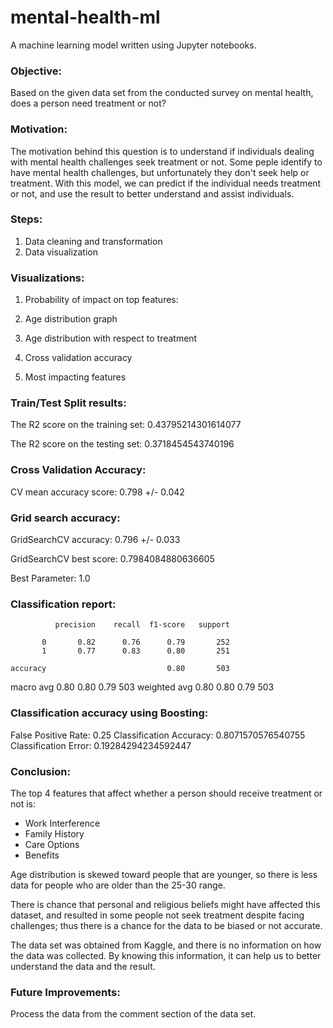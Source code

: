 # mental-health-ml
A machine learning model written using Jupyter notebooks.


### Objective:
Based on the given data set from the conducted survey on mental health, does a person need treatment or not?


### Motivation:
The motivation behind this question is to understand if individuals dealing with mental health challenges seek 
treatment or not. Some peple identify to have mental health challenges, but unfortunately they don't seek help or 
treatment. With this model, we can predict if the individual needs treatment or not, and use the result to better 
understand and assist individuals.


### Steps:
1. Data cleaning and transformation
2. Data visualization


### Visualizations:
1. Probability of impact on top features:

2. Age distribution graph

3. Age distribution with respect to treatment

4. Cross validation accuracy

5. Most impacting features

### Train/Test Split results:
The R2 score on the training set: 0.43795214301614077

The R2 score on the testing set: 0.3718454543740196


### Cross Validation Accuracy:
CV mean accuracy score: 0.798 +/- 0.042


### Grid search accuracy:
GridSearchCV accuracy: 0.796 +/- 0.033

GridSearchCV best score:  0.7984084880636605

Best Parameter:  1.0


### Classification report:
              precision    recall  f1-score   support

           0       0.82      0.76      0.79       252
           1       0.77      0.83      0.80       251

    accuracy                           0.80       503
   macro avg       0.80      0.80      0.79       503
weighted avg       0.80      0.80      0.79       503


### Classification accuracy using Boosting:

False Positive Rate: 0.25
Classification Accuracy:  0.8071570576540755
Classification Error:  0.19284294234592447


### Conclusion:
The top 4 features that affect whether a person should receive treatment or not is:
- Work Interference
- Family History
- Care Options
- Benefits

Age distribution is skewed toward people that are younger, so there is less data for people 
who are older than the 25-30 range.

There is chance that personal and religious beliefs might have affected this dataset, and 
resulted in some people not seek treatment despite facing challenges; thus there is a chance
for the data to be biased or not accurate.

The data set was obtained from Kaggle, and there is no information on how the data was collected.
By knowing this information, it can help us to better understand the data and the result. 


### Future Improvements:
Process the data from the comment section of the data set.
